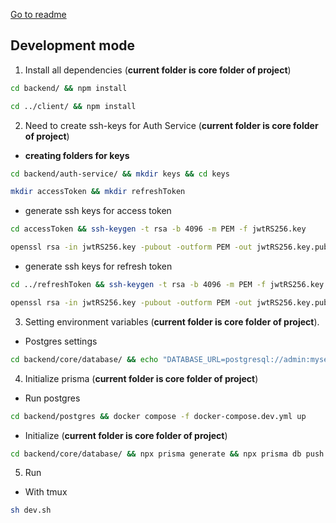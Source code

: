 [Go to readme](../README.md)

## Development mode

1. Install all dependencies (**current folder is core folder of project**)

``` bash
cd backend/ && npm install
```

``` bash
cd ../client/ && npm install
```

2. Need to create ssh-keys for Auth Service (**current folder is core folder of project**)

- **creating folders for keys**
 
``` bash
cd backend/auth-service/ && mkdir keys && cd keys
```

``` bash
mkdir accessToken && mkdir refreshToken
```

- generate ssh keys for access token

``` bash
cd accessToken && ssh-keygen -t rsa -b 4096 -m PEM -f jwtRS256.key
```

``` bash
openssl rsa -in jwtRS256.key -pubout -outform PEM -out jwtRS256.key.pub
```

- generate ssh keys for refresh token

``` bash
cd ../refreshToken && ssh-keygen -t rsa -b 4096 -m PEM -f jwtRS256.key
```

``` bash
openssl rsa -in jwtRS256.key -pubout -outform PEM -out jwtRS256.key.pub
```

3. Setting environment variables (**current folder is core folder of project**).

- Postgres settings

``` bash
cd backend/core/database/ && echo "DATABASE_URL=postgresql://admin:mysecretpassword@localhost:5432/lineup" > .env
```


4. Initialize prisma (**current folder is core folder of project**)

- Run postgres

``` bash
cd backend/postgres && docker compose -f docker-compose.dev.yml up
```

- Initialize (**current folder is core folder of project**)

``` bash
cd backend/core/database/ && npx prisma generate && npx prisma db push
```

5. Run 

- With tmux

``` bash
sh dev.sh
```